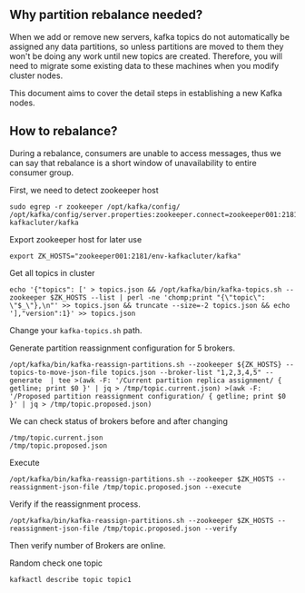 ## Why partition rebalance needed?

When we add or remove new servers, kafka topics do not automatically be assigned any data partitions, so unless partitions are moved to them they won't be doing any work until new topics are created. Therefore, you will need to migrate some existing data to these machines when you modify cluster nodes.

This document aims to cover the detail steps in establishing a new Kafka nodes.

## How to rebalance?

During a rebalance, consumers are unable to access messages, thus we can say that rebalance is a short window of unavailability to entire consumer group. 

First, we need to detect zookeeper host

```
sudo egrep -r zookeeper /opt/kafka/config/
/opt/kafka/config/server.properties:zookeeper.connect=zookeeper001:2181,zookeeper002:2181,zookeeper003:2181,zookeeper004:2181,zookeeper004:2181/env-kafkacluter/kafka
```


Export zookeeper host for later use

```
export ZK_HOSTS="zookeeper001:2181/env-kafkacluter/kafka"
```

Get all topics in cluster

```
echo '{"topics": [' > topics.json && /opt/kafka/bin/kafka-topics.sh --zookeeper $ZK_HOSTS --list | perl -ne 'chomp;print "{\"topic\": \"$_\"},\n"' >> topics.json && truncate --size=-2 topics.json && echo '],"version":1}' >> topics.json
```

Change your `kafka-topics.sh` path.

Generate partition reassignment configuration for 5 brokers.

```
/opt/kafka/bin/kafka-reassign-partitions.sh --zookeeper ${ZK_HOSTS} --topics-to-move-json-file topics.json --broker-list "1,2,3,4,5" --generate  | tee >(awk -F: '/Current partition replica assignment/ { getline; print $0 }' | jq > /tmp/topic.current.json) >(awk -F: '/Proposed partition reassignment configuration/ { getline; print $0 }' | jq > /tmp/topic.proposed.json)
```

We can check status of brokers before and after changing

```
/tmp/topic.current.json
/tmp/topic.proposed.json
```

Execute

```
/opt/kafka/bin/kafka-reassign-partitions.sh --zookeeper $ZK_HOSTS --reassignment-json-file /tmp/topic.proposed.json --execute
```

Verify if the reassignment process.

```
/opt/kafka/bin/kafka-reassign-partitions.sh --zookeeper $ZK_HOSTS --reassignment-json-file /tmp/topic.proposed.json --verify
```

Then verify number of Brokers are online.

Random check one topic

```
kafkactl describe topic topic1
```
